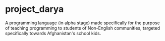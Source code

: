 # project_darya
A programming language (in alpha stage) made specifically for the purpose of teaching programming to students of Non-English communities, targeted specifically towards Afghanistan's school kids.
